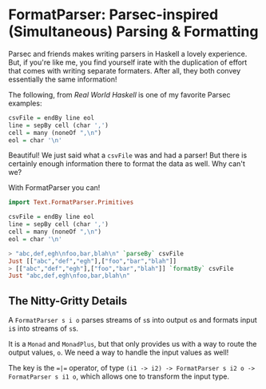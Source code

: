 FormatParser: Parsec-inspired (Simultaneous) Parsing & Formatting
=================================================================

Parsec and friends makes writing parsers in Haskell a lovely experience. But, if you're like me, you find yourself irate with the duplication of effort that comes with writing separate formaters. After all, they both convey essentially the same information!

The following, from *Real World Haskell* is one of my favorite Parsec examples:

```haskell
csvFile = endBy line eol
line = sepBy cell (char ',')
cell = many (noneOf ",\n")
eol = char '\n'
```

Beautiful! We just said what a `csvFile` was and had a parser! But there is certainly enough information there to format the data as well. Why can't we?

With FormatParser you can!

```haskell
import Text.FormatParser.Primitives

csvFile = endBy line eol
line = sepBy cell (char ',')
cell = many (noneOf ",\n")
eol = char '\n'
```

```haskell
> "abc,def,egh\nfoo,bar,blah\n" `parseBy` csvFile 
Just [["abc","def","egh"],["foo","bar","blah"]]
> [["abc","def","egh"],["foo","bar","blah"]] `formatBy` csvFile
Just "abc,def,egh\nfoo,bar,blah\n"
```

The Nitty-Gritty Details
-------------------------

A `FormatParser s i o` parses streams of `s`s into output `o`s and formats input `i`s into streams of `s`s.

It is a `Monad` and `MonadPlus`, but that only provides us with a way to route the output values, `o`. We need a way to handle the input values as well!

The key is the `=|=` operator, of type `(i1 -> i2) -> FormatParser s i2 o -> FormatParser s i1 o`, which allows one to transform the input type.




